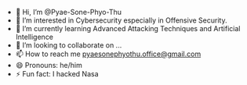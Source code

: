 - 👋 Hi, I’m @Pyae-Sone-Phyo-Thu
- 👀 I’m interested in Cybersecurity especially in Offensive Security.
- 🌱 I’m currently learning Advanced Attacking Techniques and Artificial Intelligence
- 💞️ I’m looking to collaborate on ...
- 📫 How to reach me pyaesonephyothu.office@gmail.com
- 😄 Pronouns: he/him
- ⚡ Fun fact: I hacked Nasa

<!---
Pyae-Sone-Phyo-Thu/Pyae-Sone-Phyo-Thu is a ✨ special ✨ repository because its `README.md` (this file) appears on your GitHub profile.
You can click the Preview link to take a look at your changes.
--->
